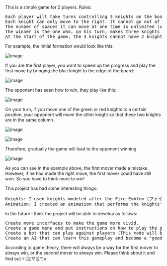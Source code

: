 This is a simple game for 2 players.
Rules:
<pre>
Each player will take turns controlling 3 knights on the board.
Each knight can only move to the right. It cannot go out of the board, cross another row, or go backwards (to the left). 
The number of spaces it can move at one time is unlimited (up to the edge of the board). Once a knight reaches the edge of the board, it cannot move any further.
The winner is the one who, on his turn, makes three knights come to the side of the board.
At the start of the game, the 3 knights cannot have 2 knights on the same column and cannot have a knight already on the right side of the board.
</pre>
For example, the initial formation would look like this:

![image](https://github.com/user-attachments/assets/3f455670-7691-47e6-84c8-859e49a9d876)

If you are the first player, you want to speed up the progress and play the first move by bringing the blue knight to the edge of the board:

![image](https://github.com/user-attachments/assets/2660339d-87a4-4f8d-99d8-08eeeb253b58)

The opponent has seen how to win, they play like this:

![image](https://github.com/user-attachments/assets/4c299f60-bbbe-461c-9325-010bc7607e6e)

On your turn, if you move one of the green or red knights to a certain position, your opponent will move the other knight so that these two knights are in the same column. 

![image](https://github.com/user-attachments/assets/6e26ddf6-16eb-44d6-9d99-e2b04207fcd9)

![image](https://github.com/user-attachments/assets/dc0c0153-d9e8-4eba-92bd-b6d3d9c85657)

Therefore, gradually the game will lead to the opponent winning.

![image](https://github.com/user-attachments/assets/fc532b18-b3f8-4973-b9fa-ec0e1eae1f08)

As you can see in the example above, the first mover made a mistake. However, if he had made the right move, the first mover could have still won. So you have to think more to win!


This project has had some interesting things:

<pre>
Knights: I used knights modeled after the Fire Emblem (ファイアーエムブレム) series.
Animation: I created an animation that performs the knights' movements at 30FPS
</pre>

In the future I think the project will be able to develop as follows:

<pre>
Create more interfaces to make the game more vivid.
Create a game menu and put instructions on how to play the game into the game.
Create a bot that can play against players (This mode will be called "vs CPU")
Create an AI that can learn this gameplay and become a "good player".
</pre>

According to game theory, there will always be a way for the first mover to always win, or the second mover to always win. Please think about it and find outヾ(≧▽≦*)o

